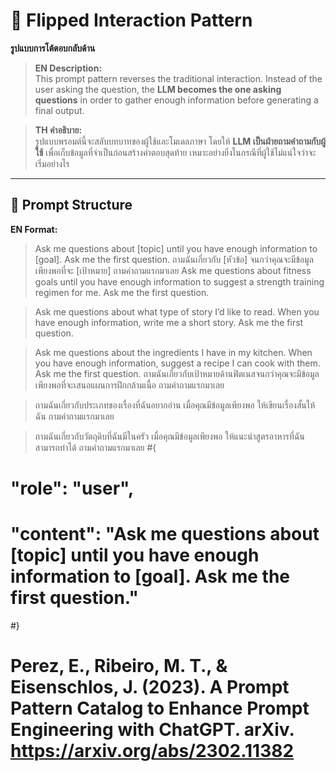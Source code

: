 # 🔁 Flipped Interaction Pattern  
**รูปแบบการโต้ตอบกลับด้าน**

> **EN Description:**  
> This prompt pattern reverses the traditional interaction. Instead of the user asking the question, the **LLM becomes the one asking questions** in order to gather enough information before generating a final output.  

> **TH คำอธิบาย:**  
> รูปแบบพรอมต์นี้จะสลับบทบาทของผู้ใช้และโมเดลภาษา โดยให้ **LLM เป็นฝ่ายถามคำถามกับผู้ใช้** เพื่อเก็บข้อมูลที่จำเป็นก่อนสร้างคำตอบสุดท้าย เหมาะอย่างยิ่งในกรณีที่ผู้ใช้ไม่แน่ใจว่าจะเริ่มอย่างไร

---

## 🧩 Prompt Structure  
**EN Format:**


> Ask me questions about [topic] until you have enough information to [goal]. Ask me the first question.
> ถามฉันเกี่ยวกับ [หัวข้อ] จนกว่าคุณจะมีข้อมูลเพียงพอที่จะ [เป้าหมาย] ถามคำถามแรกมาเลย
> Ask me questions about fitness goals until you have enough information to suggest a strength training regimen for me. Ask me the first question.

> Ask me questions about what type of story I’d like to read. When you have enough information, write me a short story. Ask me the first question.

> Ask me questions about the ingredients I have in my kitchen. When you have enough information, suggest a recipe I can cook with them. Ask me the first question.
> ถามฉันเกี่ยวกับเป้าหมายด้านฟิตเนสจนกว่าคุณจะมีข้อมูลเพียงพอที่จะเสนอแผนการฝึกกล้ามเนื้อ ถามคำถามแรกมาเลย

> ถามฉันเกี่ยวกับประเภทของเรื่องที่ฉันอยากอ่าน เมื่อคุณมีข้อมูลเพียงพอ ให้เขียนเรื่องสั้นให้ฉัน ถามคำถามแรกมาเลย

> ถามฉันเกี่ยวกับวัตถุดิบที่ฉันมีในครัว เมื่อคุณมีข้อมูลเพียงพอ ให้แนะนำสูตรอาหารที่ฉันสามารถทำได้ ถามคำถามแรกมาเลย
#{
 # "role": "user",
 # "content": "Ask me questions about [topic] until you have enough information to [goal]. Ask me the first question."
#}
# Perez, E., Ribeiro, M. T., & Eisenschlos, J. (2023). A Prompt Pattern Catalog to Enhance Prompt Engineering with ChatGPT. arXiv. https://arxiv.org/abs/2302.11382
